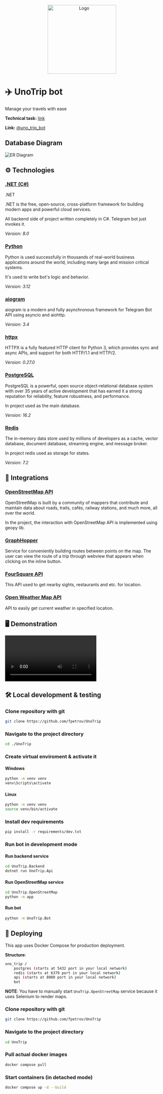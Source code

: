 <p align="center"><img alt="Logo" height="225" width="225" src=".github/images/logo.jpg"></p>

# ✈️ UnoTrip bot

Manage your travels with ease

**Technical task:** [link](https://centraluniversity.notion.site/Backend-Travel-agent-3-0-f2d4cbabbaa94a338d3ad6293a9f0b4f)

**Link:** [@uno_trip_bot](https://t.me/uno_trip_bot)

## Database Diagram

![ER Diagram](/.github/schemes/DatabaseScheme.png)

## ⚙️ Technologies

### [.NET (C#)](https://dotnet.microsoft.com/en-us/)

.NET 

.NET is the free, open-source, cross-platform framework for building modern apps and powerful cloud services.

All backend side of project written completely in C#. Telegram bot just invokes it.

*Version: 8.0*

### [Python](https://python.org/)

Python is used successfully in thousands of real-world business applications around the world, including many large and mission critical systems.

It's used to write bot's logic and behavior.

*Version: 3.12*

### [aiogram](https://aiogram.dev/)

aiogram is a modern and fully asynchronous framework for Telegram Bot API using asyncio and aiohttp.

*Version: 3.4*

### [httpx](https://www.sqlalchemy.org/)

HTTPX is a fully featured HTTP client for Python 3, which provides sync and async APIs, and support for both HTTP/1.1 and HTTP/2.

*Version: 0.27.0*

### [PostgreSQL](https://www.postgresql.org/)

PostgreSQL is a powerful, open source object-relational database system with over 35 years of active development that has earned it a strong reputation for reliability, feature robustness, and performance.

In project used as the main database.

*Version: 16.2*

### [Redis](https://redis.io/)

The in-memory data store used by millions of developers as a cache, vector database, document database, streaming engine, and message broker.

In project redis used as storage for states.

*Version: 7.2*

## 🤝 Integrations

### [OpenStreetMap API](https://wiki.openstreetmap.org/wiki/API)

OpenStreetMap is built by a community of mappers that contribute and maintain data about roads, trails, cafés, railway stations, and much more, all over the world.

In the project, the interaction with OpenStreetMap API is implemented using geopy lib.

### [GraphHopper](https://www.graphhopper.com/)

Service for conveniently building routes between points on the map. The user can view the route of a trip through webview that appears when clicking on the inline button.

### [FourSquare API](https://foursquare.com/)

This API used to get nearby sights, restaurants and etc. for location.

### [Open Weather Map API](https://openweathermap.org/)

API to easily get current weather in specified location.

## 🖥️ Demonstration

![Demo](/.github/gifs/demo.mp4)

## 🛠️ Local development & testing

### Clone repository with git

```bash
git clone https://github.com/fpetrov/UnoTrip
```

### Navigate to the project directory

```bash
cd ./UnoTrip
```

### Create virtual enviroment & activate it

#### Windows

```cmd
python -m venv venv
venv\Scripts\activate
```

#### Linux

```bash
python -m venv venv
source venv/bin/activate
```

### Install dev requirements

```bash
pip install -r requirements/dev.txt
```


### Run bot in development mode

#### Run backend service
```bash
cd UnoTrip.Backend
dotnet run UnoTrip.Api
```

#### Run OpenStreetMap service
```bash
cd UnoTrip.OpenStreetMap
python -m app
```

#### Run bot
```bash
python -m UnoTrip.Bot
```

## 🚀 Deploying

This app uses Docker Compose for production deployment.

**Structure**:

```bash
uno_trip /
    postgres (starts at 5432 port in your local network)
    redis (starts at 6379 port in your local network)
    api (starts at 8080 port in your local network)
    bot
```

**NOTE**: You have to manually start `UnoTrip.OpenStreetMap` service because it uses Selenium to render maps.

### Clone repository with git

```bash
git clone https://github.com/fpetrov/UnoTrip
```

### Navigate to the project directory

```bash
cd UnoTrip
```

### Pull actual docker images

```bash
docker compose pull
```

### Start containers (in detached mode)

```bash
docker compose up -d --build
```
